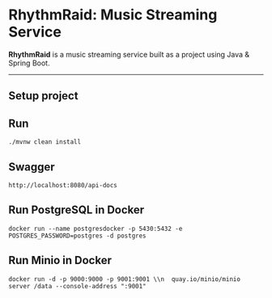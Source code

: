 # RhythmRaid: Music Streaming Service

**RhythmRaid** is a music streaming service built as a project using Java & Spring Boot.

---
## Setup project

## Run
```
./mvnw clean install
```

## Swagger
```
http://localhost:8080/api-docs
```

## Run PostgreSQL in Docker

```
docker run --name postgresdocker -p 5430:5432 -e POSTGRES_PASSWORD=postgres -d postgres
```

## Run Minio in Docker
```
docker run -d -p 9000:9000 -p 9001:9001 \\n  quay.io/minio/minio server /data --console-address ":9001"
```

